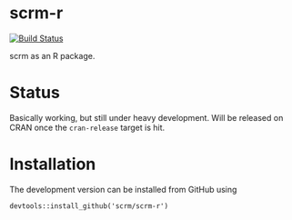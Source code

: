 scrm-r
=======================

[![Build Status](https://travis-ci.org/scrm/scrm-r.svg?branch=master)](https://travis-ci.org/scrm/scrm-r)

scrm as an R package. 


Status
======================
Basically working, but still under heavy development. Will be released on CRAN
once the `cran-release` target is hit.

Installation
======================
The development version can be installed from GitHub using
```
devtools::install_github('scrm/scrm-r')
```

